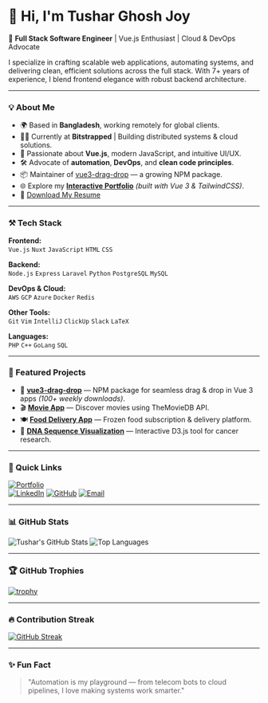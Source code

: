 # 👋 Hi, I'm Tushar Ghosh Joy

🚀 **Full Stack Software Engineer** | Vue.js Enthusiast | Cloud & DevOps Advocate

I specialize in crafting scalable web applications, automating systems, and delivering clean, efficient solutions across the full stack. With 7+ years of experience, I blend frontend elegance with robust backend architecture.

---

### 💡 About Me
- 🌍 Based in **Bangladesh**, working remotely for global clients.
- 👨‍💻 Currently at **Bitstrapped** | Building distributed systems & cloud solutions.
- 🎨 Passionate about **Vue.js**, modern JavaScript, and intuitive UI/UX.
- 🛠️ Advocate of **automation**, **DevOps**, and **clean code principles**.
- 📦 Maintainer of [vue3-drag-drop](https://github.com/TusharJoy/vue3-drag-drop) — a growing NPM package.
- 🌐 Explore my [**Interactive Portfolio**](https://tusharjoy.github.io/web/) *(built with Vue 3 & TailwindCSS)*.
- 📄 [Download My Resume](https://tusharjoy.github.io/web/Tushar%20Ghosh%20Joy_resume.pdf)

---

### ⚒️ Tech Stack
**Frontend:**  
`Vue.js` `Nuxt` `JavaScript` `HTML` `CSS`  

**Backend:**  
`Node.js` `Express` `Laravel` `Python` `PostgreSQL` `MySQL`  

**DevOps & Cloud:**  
`AWS` `GCP` `Azure` `Docker` `Redis`  

**Other Tools:**  
`Git` `Vim` `IntelliJ` `ClickUp` `Slack` `LaTeX`  

**Languages:**  
`PHP` `C++` `GoLang` `SQL`  

---

### 🌟 Featured Projects
- 🔹 [**vue3-drag-drop**](https://github.com/TusharJoy/vue3-drag-drop) — NPM package for seamless drag & drop in Vue 3 apps *(100+ weekly downloads)*.
- 🎬 [**Movie App**](https://github.com/TusharJoy/movie-app) — Discover movies using TheMovieDB API.
- 🍽️ [**Food Delivery App**](https://shipping.marthasseniorgourmet.com/) — Frozen food subscription & delivery platform.
- 🧬 [**DNA Sequence Visualization**](https://github.com/TusharJoy/dna-sequence-visualization) — Interactive D3.js tool for cancer research.

---

### 🚀 Quick Links
[![Portfolio](https://img.shields.io/badge/Portfolio-Visit-blue)](https://tusharjoy.github.io/web/)  
[![LinkedIn](https://img.shields.io/badge/LinkedIn-Connect-blue)](https://www.linkedin.com/in/tusharghoshjoy) 
[![GitHub](https://img.shields.io/badge/GitHub-Follow-black)](https://github.com/TusharJoy) 
[![Email](https://img.shields.io/badge/Email-Contact-red)](mailto:tusharghoshjoy@gmail.com)  

---

### 📊 GitHub Stats
![Tushar's GitHub Stats](https://github-readme-stats.vercel.app/api?username=TusharJoy&show_icons=true&theme=default)
![Top Languages](https://github-readme-stats.vercel.app/api/top-langs/?username=TusharJoy&layout=compact)

---

### 🏆 GitHub Trophies
[![trophy](https://github-profile-trophy.vercel.app/?username=TusharJoy&theme=flat&column=7)](https://github.com/ryo-ma/github-profile-trophy)

---

### 🔥 Contribution Streak
[![GitHub Streak](https://streak-stats.demolab.com?user=TusharJoy&theme=default)](https://git.io/streak-stats)

---

### ✨ Fun Fact
> "Automation is my playground — from telecom bots to cloud pipelines, I love making systems work smarter."
